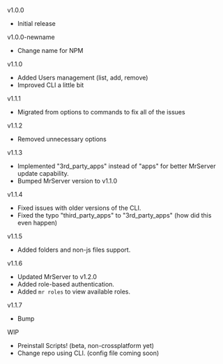 v1.0.0

- Initial release

v1.0.0-newname

- Change name for NPM

v1.1.0

- Added Users management (list, add, remove)
- Improved CLI a little bit

v1.1.1

- Migrated from options to commands to fix all of the issues

v1.1.2

- Removed unnecessary options

v1.1.3

- Implemented "3rd_party_apps" instead of "apps" for better MrServer update capability.
- Bumped MrServer version to v1.1.0

v1.1.4

- Fixed issues with older versions of the CLI.
- Fixed the typo "third_party_apps" to "3rd_party_apps" (how did this even happen)

v1.1.5

- Added folders and non-js files support.

v1.1.6

- Updated MrServer to v1.2.0
- Added role-based authentication.
- Added `mr roles` to view available roles.

v1.1.7

- Bump

WIP

- Preinstall Scripts! (beta, non-crossplatform yet)
- Change repo using CLI. (config file coming soon)

